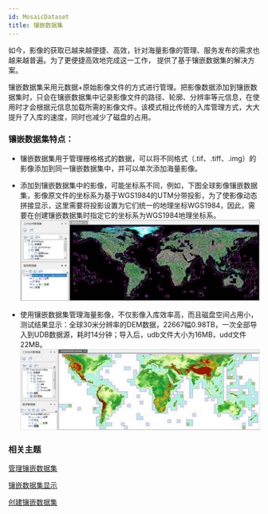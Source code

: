 ```yaml
---
id: MosaicDataset
title: 镶嵌数据集
---
```

如今，影像的获取已越来越便捷、高效，针对海量影像的管理、服务发布的需求也越来越普遍。为了更便捷高效地完成这一工作， 提供了基于镶嵌数据集的解决方案。

镶嵌数据集采用元数据+原始影像文件的方式进行管理。把影像数据添加到镶嵌数据集时，只会在镶嵌数据集中记录影像文件的路径、轮廓、分辨率等元信息，在使用时才会根据元信息加载所需的影像文件。该模式相比传统的入库管理方式，大大提升了入库的速度，同时也减少了磁盘的占用。

### 镶嵌数据集特点：

* 镶嵌数据集用于管理栅格格式的数据，可以将不同格式（.tif、.tiff、.img）的影像添加到同一镶嵌数据集中，并可以单次添加海量影像。
* 添加到镶嵌数据集中的影像，可能坐标系不同，例如，下图全球影像镶嵌数据集，影像原文件的坐标系为基于WGS1984的UTM分带投影，为了使影像动态拼接显示，这里需要将投影设置为它们统一的地理坐标WGS1984，因此，需要在创建镶嵌数据集时指定它的坐标系为WGS1984地理坐标系。
![](img/GlobeImage.jpg)  

* 使用镶嵌数据集管理海量影像，不仅影像入库效率高，而且磁盘空间占用小，测试结果显示：全球30米分辨率的DEM数据，22667幅0.98TB，一次全部导入到UDB数据源，耗时14分钟；导入后，udb文件大小为16MB，udd文件22MB。
![](img/GlobeDEM.jpg)  


### 相关主题

 [管理镶嵌数据集](MosaicDataManagement)

 [镶嵌数据集显示](MosaicDatasetView)

 [创建镶嵌数据集](CreateMosaicDataset)




